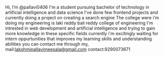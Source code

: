 Hi, 
I’m @pallavi0406
I'm a student pursuing bachelor of technology in artificial intelligence and data science
I've done few frontend projects and currently doing a project on creating a search engine
The college were i'm doing my engineering is laki reddy bali reddy college of engineering
I'm intrested in web development and artificial intelligence and trying to gain more knowledge in these specific fields
currently i'm excitingly waiting for intern oppurtunities that improves my learning skills and understanding abilities
you can contact me through my,
mail:lakshmipallavimeesala@gmail.com
contact:9290073671

